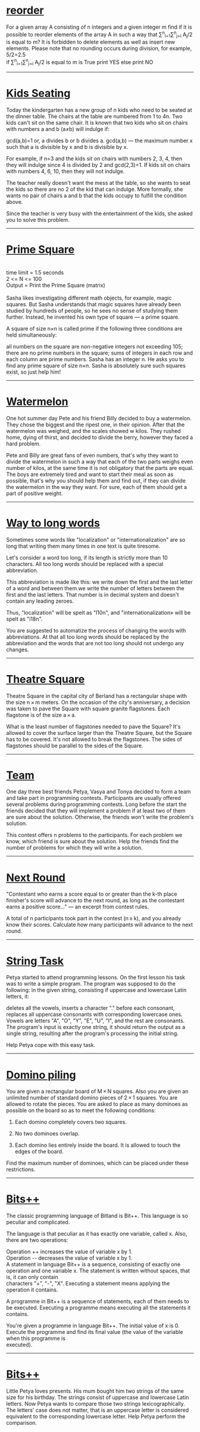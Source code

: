 <h1><a href="https://github.com/tanaykulkarni27/Competitive-programming/recoderC.py">reorder</a></h1>
For a given array A consisting of n integers and a given integer m find if it is possible to reorder elements of the array A in 
such a way that ∑<sup>n</sup><sub>i=1</sub>∑<sup>n</sup><sub>j=i</sub> A<sub>j</sub>/2 is equal to m? It is forbidden to delete elements as well as insert new elements. Please note that no rounding occurs during division, for example, 5/2=2.5<br>
if ∑<sup>n</sup><sub>i=1</sub>∑<sup>n</sup><sub>j=i</sub> A<sub>j</sub>/2 is equal to m is True print YES else print NO
<hr>
<h1><a href="https://github.com/tanaykulkarni27/Competitive-programming/blob/master/Kids%20SeatingC.py">Kids Seating</a></h1>
Today the kindergarten has a new group of n kids who need to be seated at the dinner table. The chairs at the table are numbered from 1 to 4n. Two kids can't sit on the same chair. It is known that two kids who sit on chairs with numbers a and b (a≠b) will indulge if:

gcd(a,b)=1 or,
a divides b or b divides a.
gcd(a,b) — the maximum number x such that a is divisible by x and b is divisible by x.

For example, if n=3 and the kids sit on chairs with numbers 2, 3, 4, then they will indulge since 4 is divided by 2 and gcd(2,3)=1. If kids sit on chairs with numbers 4, 6, 10, then they will not indulge.

The teacher really doesn't want the mess at the table, so she wants to seat the kids so there are no 2 of the kid that can indulge. More formally, she wants no pair of chairs a and b that the kids occupy to fulfill the condition above.

Since the teacher is very busy with the entertainment of the kids, she asked you to solve this problem.
<hr>
<h1><a href="https://github.com/tanaykulkarni27/Competitive-programming/blob/master/Prime%20Square.py">Prime Square</a></h1>
<br>
  time limit = 1.5 seconds<br>
  2 <= N <= 100<br>
  Output = Print the Prime Square (matrix)
  <br>
<br>
Sasha likes investigating different math objects, for example, magic squares. But Sasha understands that magic squares have already been studied by hundreds of people, so he sees no sense of studying them further. Instead, he invented his own type of square — a prime square.

A square of size n×n is called prime if the following three conditions are held simultaneously:

all numbers on the square are non-negative integers not exceeding 105;
there are no prime numbers in the square;
sums of integers in each row and each column are prime numbers.
Sasha has an integer n. He asks you to find any prime square of size n×n. Sasha is absolutely sure such squares exist, so just help him!
<hr>
<h1><a href="https://github.com/tanaykulkarni27/Competitive-programming/blob/master/Watermelon.py">Watermelon</a></h2>
One hot summer day Pete and his friend Billy decided to buy a watermelon. They chose the biggest and the ripest one, in their opinion. After that the watermelon was weighed, and the scales showed w kilos. They rushed home, dying of thirst, and decided to divide the berry, however they faced a hard problem.

Pete and Billy are great fans of even numbers, that's why they want to divide the watermelon in such a way that each of the two parts weighs even number of kilos, at the same time it is not obligatory that the parts are equal. The boys are extremely tired and want to start their meal as soon as possible, that's why you should help them and find out, if they can divide the watermelon in the way they want. For sure, each of them should get a part of positive weight.
<hr>
<h1><a href="https://github.com/tanaykulkarni27/Competitive-programming/blob/master/Way%20To%20Long%20Words.py">Way to long words</a></h2>
Sometimes some words like "localization" or "internationalization" are so long that writing them many times in one text is quite tiresome.

Let's consider a word too long, if its length is strictly more than 10 characters. All too long words should be replaced with a special abbreviation.

This abbreviation is made like this: we write down the first and the last letter of a word and between them we write the number of letters between the first and the last letters. That number is in decimal system and doesn't contain any leading zeroes.

Thus, "localization" will be spelt as "l10n", and "internationalization» will be spelt as "i18n".

You are suggested to automatize the process of changing the words with abbreviations. At that all too long words should be replaced by the abbreviation and the words that are not too long should not undergo any changes.
<hr>
<h1><a href="https://github.com/tanaykulkarni27/Competitive-programming/blob/master/Theatre%20Square.py">Theatre Square</a></h1>
Theatre Square in the capital city of Berland has a rectangular shape with the size n × m meters. On the occasion of the city's anniversary, a decision was taken to pave the Square with square granite flagstones. Each flagstone is of the size a × a.

What is the least number of flagstones needed to pave the Square? It's allowed to cover the surface larger than the Theatre Square, but the Square has to be covered. It's not allowed to break the flagstones. The sides of flagstones should be parallel to the sides of the Square.
<hr>
<h1><a href="https://github.com/tanaykulkarni27/Competitive-programming/blob/master/Team.py">Team</a></h1>
One day three best friends Petya, Vasya and Tonya decided to form a team and take part in programming contests. Participants are usually offered several problems during programming contests. Long before the start the friends decided that they will implement a problem if at least two of them are sure about the solution. Otherwise, the friends won't write the problem's solution.

This contest offers n problems to the participants. For each problem we know, which friend is sure about the solution. Help the friends find the number of problems for which they will write a solution.
<hr>
<h1><a href="https://github.com/tanaykulkarni27/Competitive-programming/blob/master/Next%20Round.py">Next Round</a></h1>
"Contestant who earns a score equal to or greater than the k-th place finisher's score will advance to the next round, as long as the contestant earns a positive score..." — an excerpt from contest rules.

A total of n participants took part in the contest (n ≥ k), and you already know their scores. Calculate how many participants will advance to the next round.
<hr>
<h1><a href="https://github.com/tanaykulkarni27/Competitive-programming/blob/master/String%20Task.py">String Task</a></h1>
Petya started to attend programming lessons. On the first lesson his task was to write a simple program. The program was supposed to do the following: in the given string, consisting if uppercase and lowercase Latin letters, it:

deletes all the vowels,
inserts a character "." before each consonant,
replaces all uppercase consonants with corresponding lowercase ones.
Vowels are letters "A", "O", "Y", "E", "U", "I", and the rest are consonants. The program's input is exactly one string, it should return the output as a single string, resulting after the program's processing the initial string.

Help Petya cope with this easy task.
<hr>
<h1><a href="https://github.com/tanaykulkarni27/Competitive-programming/blob/master/Domino%20piling.py">Domino piling</a></h1>
You are given a rectangular board of M × N squares. Also you are given an unlimited number of standard domino pieces of 2 × 1 squares. You are allowed to rotate the pieces. You are asked to place as many dominoes as possible on the board so as to meet the following conditions:

1. Each domino completely covers two squares.

2. No two dominoes overlap.

3. Each domino lies entirely inside the board. It is allowed to touch the edges of the board.

Find the maximum number of dominoes, which can be placed under these restrictions.
<hr>
<h1><a href="https://github.com/tanaykulkarni27/Competitive-programming/blob/master/Bits++.py">Bits++</a></h1>

The classic programming language of Bitland is Bit++. This language is so peculiar and complicated.<br>

The language is that peculiar as it has exactly one variable, called x. Also, there are two operations:<br>

Operation ++ increases the value of variable x by 1.<br>
Operation -- decreases the value of variable x by 1.<br>
A statement in language Bit++ is a sequence, consisting of exactly one operation and one variable x. The statement is written without spaces, that is, it can only contain<br> characters "+", "-", "X". Executing a statement means applying the operation it contains.<br>

A programme in Bit++ is a sequence of statements, each of them needs to be executed. Executing a programme means executing all the statements it contains.<br>

You're given a programme in language Bit++. The initial value of x is 0. Execute the programme and find its final value (the value of the variable when this programme is<br> executed).
<hr>
<h1><a href="https://github.com/tanaykulkarni27/Competitive-programming/blob/master/petya%20and%20strings.py">Bits++</a></h1>
Little Petya loves presents. His mum bought him two strings of the same size for his birthday. The strings consist of uppercase and lowercase Latin letters. Now Petya wants to compare those two strings lexicographically. The letters' case does not matter, that is an uppercase letter is considered equivalent to the corresponding lowercase letter. Help Petya perform the comparison.
